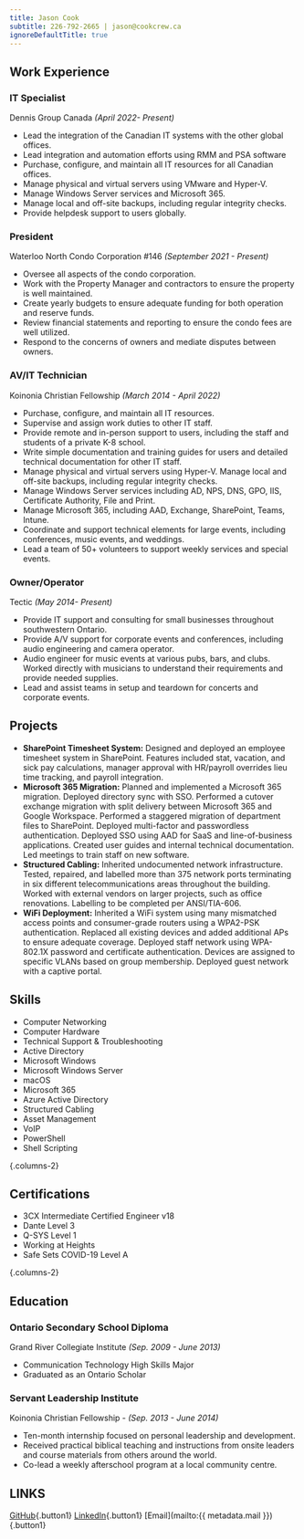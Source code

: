 ```yaml
---
title: Jason Cook
subtitle: 226-792-2665 | jason@cookcrew.ca
ignoreDefaultTitle: true
---
```


## Work Experience

### IT Specialist

Dennis Group Canada _(April 2022- Present)_

- Lead the integration of the Canadian IT systems with the other global offices.
- Lead integration and automation efforts using RMM and PSA software
- Purchase, configure, and maintain all IT resources for all Canadian offices.
- Manage physical and virtual servers using VMware and Hyper-V.
- Manage Windows Server services and Microsoft 365.
- Manage local and off-site backups, including regular integrity checks.
- Provide helpdesk support to users globally.

### President

Waterloo North Condo Corporation #146 _(September 2021 - Present)_

- Oversee all aspects of the condo corporation.
- Work with the Property Manager and contractors to ensure the property is well maintained.
- Create yearly budgets to ensure adequate funding for both operation and reserve funds.
- Review financial statements and reporting to ensure the condo fees are well utilized.
- Respond to the concerns of owners and mediate disputes between owners.

### AV/IT Technician

Koinonia Christian Fellowship _(March 2014 - April 2022)_

- Purchase, configure, and maintain all IT resources.
- Supervise and assign work duties to other IT staff.
- Provide remote and in-person support to users, including the staff and students of a private K-8 school.
- Write simple documentation and training guides for users and detailed technical documentation for other IT staff.
- Manage physical and virtual servers using Hyper-V. Manage local and off-site backups, including regular integrity checks.
- Manage Windows Server services including AD, NPS, DNS, GPO, IIS, Certificate Authority, File and Print.
- Manage Microsoft 365, including AAD, Exchange, SharePoint, Teams, Intune.
- Coordinate and support technical elements for large events, including conferences, music events, and weddings.
- Lead a team of 50+ volunteers to support weekly services and special events.

### Owner/Operator

Tectic _(May 2014- Present)_

- Provide IT support and consulting for small businesses throughout southwestern Ontario.
- Provide A/V support for corporate events and conferences, including audio engineering and camera operator.
- Audio engineer for music events at various pubs, bars, and clubs. Worked directly with musicians to understand their requirements and provide needed supplies.
- Lead and assist teams in setup and teardown for concerts and corporate events.

## Projects

- **SharePoint Timesheet System:** Designed and deployed an employee timesheet system in SharePoint. Features included stat, vacation, and sick pay calculations, manager approval with HR/payroll overrides lieu time tracking, and payroll integration.
- **Microsoft 365 Migration:** Planned and implemented a Microsoft 365 migration. Deployed directory sync with SSO. Performed a cutover exchange migration with split delivery between Microsoft 365 and Google Workspace. Performed a staggered migration of department files to SharePoint. Deployed multi-factor and passwordless authentication. Deployed SSO using AAD for SaaS and line-of-business applications. Created user guides and internal technical documentation. Led meetings to train staff on new software.
- **Structured Cabling:** Inherited undocumented network infrastructure. Tested, repaired, and labelled more than 375 network ports terminating in six different telecommunications areas throughout the building. Worked with external vendors on larger projects, such as office renovations. Labelling to be completed per ANSI/TIA-606.
- **WiFi Deployment:** Inherited a WiFi system using many mismatched access points and consumer-grade routers using a WPA2-PSK authentication. Replaced all existing devices and added additional APs to ensure adequate coverage. Deployed staff network using WPA-802.1X password and certificate authentication. Devices are assigned to specific VLANs based on group membership. Deployed guest network with a captive portal.

## Skills

- Computer Networking
- Computer Hardware
- Technical Support & Troubleshooting
- Active Directory
- Microsoft Windows
- Microsoft Windows Server
- macOS
- Microsoft 365
- Azure Active Directory
- Structured Cabling
- Asset Management
- VoIP
- PowerShell
- Shell Scripting

{.columns-2}

## Certifications

- 3CX Intermediate Certified Engineer v18
- Dante Level 3
- Q-SYS Level 1
- Working at Heights
- Safe Sets COVID-19 Level A

{.columns-2}

## Education

### Ontario Secondary School Diploma

Grand River Collegiate Institute _(Sep. 2009 - June 2013)_

- Communication Technology High Skills Major
- Graduated as an Ontario Scholar

### Servant Leadership Institute

Koinonia Christian Fellowship - _(Sep. 2013 - June 2014)_

- Ten-month internship focused on personal leadership and development.
- Received practical biblical teaching and instructions from onsite leaders and course materials from others around the world.
- Co-lead a weekly afterschool program at a local community centre.

## LINKS

[GitHub](https://github.com/JasonCook599){.button1} [LinkedIn](https://www.linkedin.com/in/jasoncook599/){.button1} [Email](mailto:{{ metadata.mail }}){.button1}
